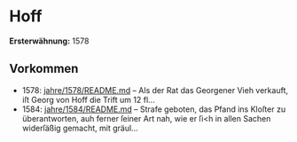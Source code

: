 # Hoff

**Ersterwähnung:** 1578

## Vorkommen
- 1578: [jahre/1578/README.md](../jahre/1578/README.md) – Als der Rat das Georgener Vieh verkauft, iſt Georg
von Hoff die Trift um 12 fl...
- 1584: [jahre/1584/README.md](../jahre/1584/README.md) – Strafe geboten, das Pfand
ins Kloſter zu überantworten, auh ferner ſeiner Art nah,
wie er ſi<h in allen Sachen widerſäßig gemacht, mit
gräul...
